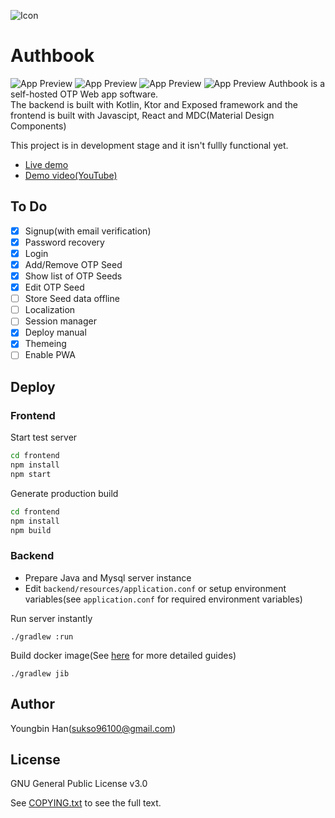 ![Icon](frontend/public/icons/icon-72x72.png)

# Authbook

![App Preview](login.png)
![App Preview](home.png)
![App Preview](menu.png)
![App Preview](settings.png)
Authbook is a self-hosted OTP Web app software.  
The backend is built with Kotlin, Ktor and Exposed framework and the frontend is built with Javascipt, React and MDC(Material Design Components)

This project is in development stage and it isn't fullly functional yet.

- [Live demo](https://authbook.youngbin.xyz)
- [Demo video(YouTube)](https://youtu.be/AlQjdASa2EQ)

## To Do
- [x] Signup(with email verification)
- [x] Password recovery
- [x] Login
- [x] Add/Remove OTP Seed
- [x] Show list of OTP Seeds
- [x] Edit OTP Seed
- [ ] Store Seed data offline
- [ ] Localization
- [ ] Session manager
- [x] Deploy manual
- [x] Themeing
- [ ] Enable PWA

## Deploy

### Frontend

Start test server
```bash
cd frontend
npm install
npm start
```

Generate production build
```bash
cd frontend
npm install
npm build
```

### Backend
- Prepare Java and Mysql server instance
- Edit `backend/resources/application.conf` or setup environment variables(see `application.conf` for required environment variables)

Run server instantly
```
./gradlew :run
```

Build docker image(See [here](https://github.com/GoogleContainerTools/jib/tree/master/jib-gradle-plugin) for more detailed guides)
```
./gradlew jib
```
 
## Author
Youngbin Han(sukso96100@gmail.com)

## License
GNU General Public License v3.0

See [COPYING.txt](COPYING.txt) to see the full text.